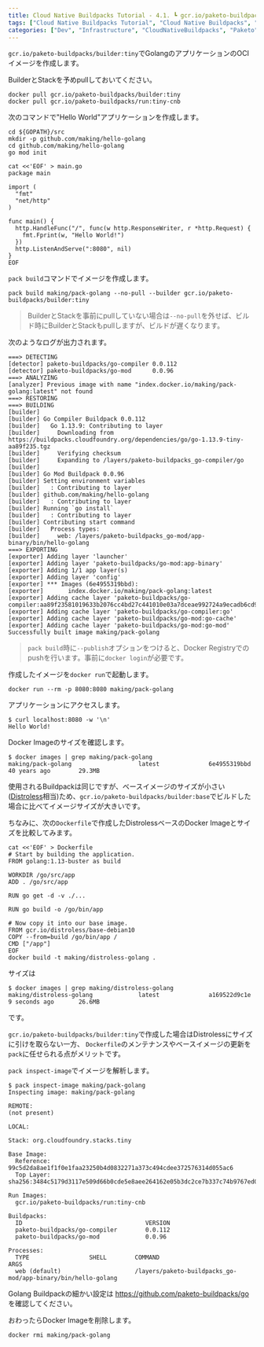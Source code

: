 ```yaml
---
title: Cloud Native Buildpacks Tutorial - 4.1. ┗ gcr.io/paketo-buildpacks/builder:tiny BuilderでGolangアプリのOCIイメージを作成
tags: ["Cloud Native Buildpacks Tutorial", "Cloud Native Buildpacks", "Paketo", "Series"]
categories: ["Dev", "Infrastructure", "CloudNativeBuildpacks", "Paketo"]
---
```


`gcr.io/paketo-buildpacks/builder:tiny`でGolangのアプリケーションのOCIイメージを作成します。

BuilderとStackを予めpullしておいてください。

```
docker pull gcr.io/paketo-buildpacks/builder:tiny
docker pull gcr.io/paketo-buildpacks/run:tiny-cnb
```

次のコマンドで"Hello World"アプリケーションを作成します。

```
cd ${GOPATH}/src
mkdir -p github.com/making/hello-golang
cd github.com/making/hello-golang
go mod init

cat <<'EOF' > main.go
package main

import (
  "fmt"
  "net/http"
)

func main() {
  http.HandleFunc("/", func(w http.ResponseWriter, r *http.Request) {
    fmt.Fprint(w, "Hello World!")
  })
  http.ListenAndServe(":8080", nil)
}
EOF
```

`pack build`コマンドでイメージを作成します。

```
pack build making/pack-golang --no-pull --builder gcr.io/paketo-buildpacks/builder:tiny
```

> BuilderとStackを事前にpullしていない場合は`--no-pull`を外せば、ビルド時にBuilderとStackもpullしますが、ビルドが遅くなります。

次のようなログが出力されます。

```
===> DETECTING
[detector] paketo-buildpacks/go-compiler 0.0.112
[detector] paketo-buildpacks/go-mod      0.0.96
===> ANALYZING
[analyzer] Previous image with name "index.docker.io/making/pack-golang:latest" not found
===> RESTORING
===> BUILDING
[builder] 
[builder] Go Compiler Buildpack 0.0.112
[builder]   Go 1.13.9: Contributing to layer
[builder]     Downloading from https://buildpacks.cloudfoundry.org/dependencies/go/go-1.13.9-tiny-aa89f235.tgz
[builder]     Verifying checksum
[builder]     Expanding to /layers/paketo-buildpacks_go-compiler/go
[builder] 
[builder] Go Mod Buildpack 0.0.96
[builder] Setting environment variables
[builder]   : Contributing to layer
[builder] github.com/making/hello-golang
[builder]   : Contributing to layer
[builder] Running `go install`
[builder]   : Contributing to layer
[builder] Contributing start command
[builder]   Process types:
[builder]     web: /layers/paketo-buildpacks_go-mod/app-binary/bin/hello-golang
===> EXPORTING
[exporter] Adding layer 'launcher'
[exporter] Adding layer 'paketo-buildpacks/go-mod:app-binary'
[exporter] Adding 1/1 app layer(s)
[exporter] Adding layer 'config'
[exporter] *** Images (6e4955319bbd):
[exporter]       index.docker.io/making/pack-golang:latest
[exporter] Adding cache layer 'paketo-buildpacks/go-compiler:aa89f23581019633b2076cc4bd27c441010e03a7dceae992724a9ecadb6cd983'
[exporter] Adding cache layer 'paketo-buildpacks/go-compiler:go'
[exporter] Adding cache layer 'paketo-buildpacks/go-mod:go-cache'
[exporter] Adding cache layer 'paketo-buildpacks/go-mod:go-mod'
Successfully built image making/pack-golang
```

> `pack build`時に`--publish`オプションをつけると、Docker Registryでのpushを行います。事前に`docker login`が必要です。

作成したイメージを`docker run`で起動します。

```
docker run --rm -p 8080:8080 making/pack-golang
```

アプリケーションにアクセスします。

```
$ curl localhost:8080 -w '\n'
Hello World!
```

Docker Imageのサイズを確認します。

```
$ docker images | grep making/pack-golang
making/pack-golang                   latest              6e4955319bbd        40 years ago        29.3MB
```

使用されるBuildpackは同じですが、ベースイメージのサイズが小さい([Distroless](https://github.com/GoogleContainerTools/distroless)相当)ため、`gcr.io/paketo-buildpacks/builder:base`でビルドした場合に比べてイメージサイズが大きいです。

ちなみに、次の`Dockerfile`で作成したDistrolessベースのDocker Imageとサイズを比較してみます。

```
cat <<'EOF' > Dockerfile
# Start by building the application.
FROM golang:1.13-buster as build

WORKDIR /go/src/app
ADD . /go/src/app

RUN go get -d -v ./...

RUN go build -o /go/bin/app

# Now copy it into our base image.
FROM gcr.io/distroless/base-debian10
COPY --from=build /go/bin/app /
CMD ["/app"]
EOF
docker build -t making/distroless-golang .
```

サイズは

```
$ docker images | grep making/distroless-golang
making/distroless-golang             latest              a169522d9c1e        9 seconds ago       26.6MB
```

です。

`gcr.io/paketo-buildpacks/builder:tiny`で作成した場合はDistrolessにサイズに引けを取らない一方、
`Dockerfile`のメンテナンスやベースイメージの更新を`pack`に任せられる点がメリットです。

`pack inspect-image`でイメージを解析します。

```
$ pack inspect-image making/pack-golang
Inspecting image: making/pack-golang

REMOTE:
(not present)

LOCAL:

Stack: org.cloudfoundry.stacks.tiny

Base Image:
  Reference: 99c5d2da8ae1f1f0e1faa23250b4d0832271a373c494cdee372576314d055ac6
  Top Layer: sha256:3484c5179d3117e509d66b0cde5e8aee264162e05b3dc2ce7b337c74b9767ed0

Run Images:
  gcr.io/paketo-buildpacks/run:tiny-cnb

Buildpacks:
  ID                                   VERSION
  paketo-buildpacks/go-compiler        0.0.112
  paketo-buildpacks/go-mod             0.0.96

Processes:
  TYPE                 SHELL        COMMAND                                                             ARGS
  web (default)                     /layers/paketo-buildpacks_go-mod/app-binary/bin/hello-golang   
```

Golang Buildpackの細かい設定は
https://github.com/paketo-buildpacks/go
を確認してください。

おわったらDocker Imageを削除します。

```
docker rmi making/pack-golang
```
